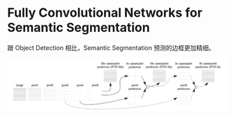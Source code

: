 # Fully Convolutional Networks for Semantic Segmentation

跟 Object Detection 相比，Semantic Segmentation 预测的边框更加精细。

![fcn-net](FCN/fcn-net.png)